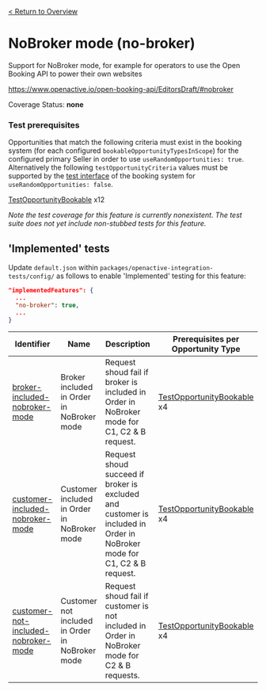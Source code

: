 [< Return to Overview](../../README.md)
# NoBroker mode (no-broker)

Support for NoBroker mode, for example for operators to use the Open Booking API to power their own websites


https://www.openactive.io/open-booking-api/EditorsDraft/#nobroker

Coverage Status: **none**
### Test prerequisites
Opportunities that match the following criteria must exist in the booking system (for each configured `bookableOpportunityTypesInScope`) for the configured primary Seller in order to use `useRandomOpportunities: true`. Alternatively the following `testOpportunityCriteria` values must be supported by the [test interface](https://openactive.io/test-interface/) of the booking system for `useRandomOpportunities: false`.

[TestOpportunityBookable](https://openactive.io/test-interface#TestOpportunityBookable) x12

*Note the test coverage for this feature is currently nonexistent. The test suite does not yet include non-stubbed tests for this feature.*


## 'Implemented' tests

Update `default.json` within `packages/openactive-integration-tests/config/` as follows to enable 'Implemented' testing for this feature:

```json
"implementedFeatures": {
  ...
  "no-broker": true,
  ...
}
```

| Identifier | Name | Description | Prerequisites per Opportunity Type |
|------------|------|-------------|---------------|
| [broker-included-nobroker-mode](./implemented/broker-included-nobroker-mode-test.js) | Broker included in Order in NoBroker mode | Request shoud fail if broker is included in Order in NoBroker mode for C1, C2 & B request. | [TestOpportunityBookable](https://openactive.io/test-interface#TestOpportunityBookable) x4 |
| [customer-included-nobroker-mode](./implemented/customer-included-nobroker-mode-test.js) | Customer included in Order in NoBroker mode | Request shoud succeed if broker is excluded and customer is included in Order in NoBroker mode for C1, C2 & B request. | [TestOpportunityBookable](https://openactive.io/test-interface#TestOpportunityBookable) x4 |
| [customer-not-included-nobroker-mode](./implemented/customer-not-included-nobroker-mode-test.js) | Customer not included in Order in NoBroker mode | Request shoud fail if customer is not included in Order in NoBroker mode for C2 & B requests. | [TestOpportunityBookable](https://openactive.io/test-interface#TestOpportunityBookable) x4 |


